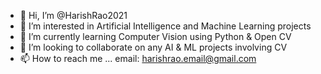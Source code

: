 - 👋 Hi, I’m @HarishRao2021
- 👀 I’m interested in Artificial Intelligence and Machine Learning projects
- 🌱 I’m currently learning Computer Vision using Python & Open CV
- 💞️ I’m looking to collaborate on any AI & ML projects involving CV
- 📫 How to reach me ... email: harishrao.email@gmail.com

<!---
HarishRao2021/HarishRao2021 is a ✨ special ✨ repository because its `README.md` (this file) appears on your GitHub profile.
You can click the Preview link to take a look at your changes.
--->
